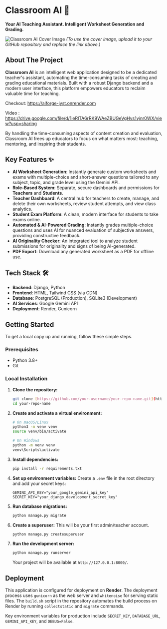 # Classroom AI 🚀

**Your AI Teaching Assistant. Intelligent Worksheet Generation and Grading.**

![Classroom AI Cover Image](https://user-images.githubusercontent.com/your-username/your-repo/blob/main/path-to-your-cover-image.png)
*(To use the cover image, upload it to your GitHub repository and replace the link above.)*

## About The Project

**Classroom AI** is an intelligent web application designed to be a dedicated teacher's assistant, automating the time-consuming tasks of creating and grading educational materials. Built with a robust Django backend and a modern user interface, this platform empowers educators to reclaim valuable time for teaching.

Checkout: https://aiforge-jyst.onrender.com

Video : https://drive.google.com/file/d/1ieRlTA6rRK9WAeZBUGeVgHvs1yinr0WX/view?usp=sharing

By handling the time-consuming aspects of content creation and evaluation, Classroom AI frees up educators to focus on what matters most: teaching, mentoring, and inspiring their students.

## Key Features ✨

* **AI Worksheet Generation**: Instantly generate custom worksheets and exams with multiple-choice and short-answer questions tailored to any subject, topic, and grade level using the Gemini API.
* **Role-Based System**: Separate, secure dashboards and permissions for **Teachers** and **Students**.
* **Teacher Dashboard**: A central hub for teachers to create, manage, and delete their own worksheets, review student attempts, and view class analytics.
* **Student Exam Platform**: A clean, modern interface for students to take exams online.
* **Automated & AI-Powered Grading**: Instantly grades multiple-choice questions and uses AI for nuanced evaluation of subjective answers, providing constructive feedback.
* **AI Originality Checker**: An integrated tool to analyze student submissions for originality and signs of being AI-generated.
* **PDF Export**: Download any generated worksheet as a PDF for offline use.

## Tech Stack 🛠️

* **Backend**: Django, Python
* **Frontend**: HTML, Tailwind CSS (via CDN)
* **Database**: PostgreSQL (Production), SQLite3 (Development)
* **AI Services**: Google Gemini API
* **Deployment**: Render, Gunicorn

## Getting Started

To get a local copy up and running, follow these simple steps.

### Prerequisites

* Python 3.8+
* Git

### Local Installation

1.  **Clone the repository:**
    ```sh
    git clone [https://github.com/your-username/your-repo-name.git](https://github.com/your-username/your-repo-name.git)
    cd your-repo-name
    ```

2.  **Create and activate a virtual environment:**
    ```sh
    # On macOS/Linux
    python3 -m venv venv
    source venv/bin/activate

    # On Windows
    python -m venv venv
    venv\Scripts\activate
    ```

3.  **Install dependencies:**
    ```sh
    pip install -r requirements.txt
    ```

4.  **Set up environment variables:**
    Create a `.env` file in the root directory and add your secret keys:
    ```
    GEMINI_API_KEY="your_google_gemini_api_key"
    SECRET_KEY="your_django_development_secret_key"
    ```

5.  **Run database migrations:**
    ```sh
    python manage.py migrate
    ```

6.  **Create a superuser:**
    This will be your first admin/teacher account.
    ```sh
    python manage.py createsuperuser
    ```

7.  **Run the development server:**
    ```sh
    python manage.py runserver
    ```
    Your project will be available at `http://127.0.0.1:8000/`.

## Deployment

This application is configured for deployment on **Render**. The deployment process uses `gunicorn` as the web server and `whitenoise` for serving static files. The `build.sh` script in the repository automates the build process on Render by running `collectstatic` and `migrate` commands.

Key environment variables for production include `SECRET_KEY`, `DATABASE_URL`, `GEMINI_API_KEY`, and `DEBUG=False`.
